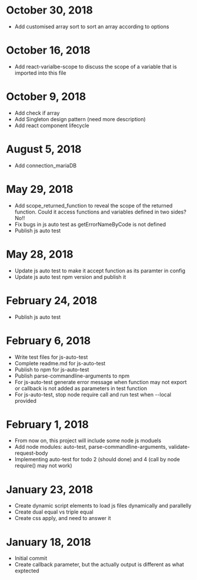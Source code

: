 # October 30, 2018
- Add customised array sort to sort an array according to options

# October 16, 2018
- Add react-varialbe-scope to discuss the scope of a variable that is imported into this file

# October 9, 2018
- Add check if array
- Add Singleton design pattern (need more description)
- Add react component lifecycle

# August 5, 2018
- Add connection_mariaDB

# May 29, 2018
- Add scope_returned_function to reveal the scope of the returned function. Could it access functions and variables defined in two sides? No!!
- Fix bugs in js auto test as getErrorNameByCode is not defined
- Publish js auto test

# May 28, 2018
- Update js auto test to make it accept function as its paramter in config
- Update js auto test npm version and publish it

# February 24, 2018
- Publish js auto test

# February 6, 2018
- Write test files for js-auto-test
- Complete readme.md for js-auto-test
- Publish to npm for js-auto-test
- Publish parse-commandline-arguments to npm
- For js-auto-test generate error message when function may not export or callback is not added as parameters in test function
- For js-auto-test, stop node require call and run test when --local provided

# February 1, 2018
- From now on, this project will include some node js moduels
- Add node modules: auto-test, parse-commandline-arguments, validate-request-body
- Implementing auto-test for todo 2 (should done) and 4 (call by node require() may not work)

# January 23, 2018
- Create dynamic script elements to load js files dynamically and parallelly
- Create dual equal vs triple equal
- Create css apply, and need to answer it

# January 18, 2018
- Initial commit
- Create callback parameter, but the actually output is different as what exptected 